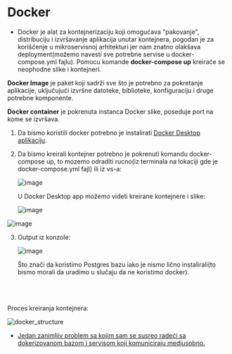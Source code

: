 # Docker #

- Docker je alat za kontejnerizaciju koji omogućava "pakovanje", distribuciju i izvršavanje aplikacija unutar kontejnera, pogodan je za korišćenje u mikroservisnoj arhitekturi jer nam znatno olakšava deployment(možemo navesti sve potrebne servise u docker-compose.yml fajlu). Pomocu komande **docker-compose up** kreiraće se neophodne slike i kontejneri.



**Docker Image** je paket koji sadrži sve što je potrebno za pokretanje aplikacije, uključujući izvršne datoteke, biblioteke, konfiguraciju i druge potrebne komponente. 

**Docker container** je pokrenuta instanca Docker slike, poseduje port na kome se izvršava.

 
1. Da bismo koristili docker potrebno je instalirati [Docker Desktop aplikaciju](https://www.docker.com/products/docker-desktop/.).

2. Da bismo kreirali kontejner potrebno je pokrenuti komandu docker-compose up, to mozemo odraditi rucno(iz terminala na lokaciji gde je docker-compose.yml fajl) ili iz vs-a: 
     
     ![image](https://github.com/dockerInstructions/Docker/assets/142311749/4e7a0a3c-591b-42ea-a398-81b4bbee0177)

    U Docker Desktop app možemo videti kreirane kontejnere i slike: 
     
     ![image](https://github.com/dockerInstructions/Docker/assets/142311749/08e44259-e362-4a85-9af8-bc3db081d93f)

![image](https://github.com/dockerInstructions/Docker/assets/142311749/9ff6881d-5bac-443f-ad44-ed78dc0df037)


     
3. Output iz konzole:

     ![image](https://github.com/dockerInstructions/Docker/assets/142311749/3757fdd6-9b01-4eb3-acb1-c346695fc69f)

   Što znači da koristimo Postgres bazu iako je nismo lično instalirali(to bismo morali da uradimo u slučaju da ne koristimo docker). 
<br />
<br />
<br />
Proces kreiranja kontejnera: 


![docker_structure](https://github.com/dockerInstructions/Docker/assets/142311749/8760887f-dd11-4055-bbde-17e0f0b97483)

- [Jedan zanimljiv problem sa kojim sam se susreo radeći sa dokerizovanom bazom i servisom koji komuniciraju medjusobno.](https://www.linkedin.com/pulse/docker-compose-dependson-luka-anti%2525C4%252587%3FtrackingId=H4d9VMw31jiGKb%252FC%252FOI5RA%253D%253D/?trackingId=H4d9VMw31jiGKb%2FC%2FOI5RA%3D%3D)

 
 
 

 

